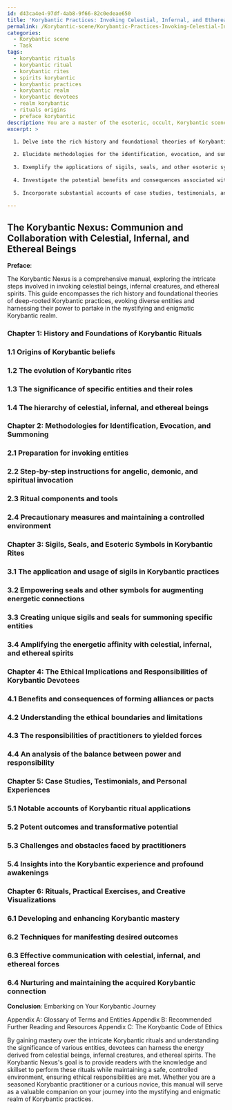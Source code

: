 ```yaml
---
id: d43ca4e4-97df-4ab8-9f66-82c0edeae650
title: 'Korybantic Practices: Invoking Celestial, Infernal, and Ethereal Beings'
permalink: /Korybantic-scene/Korybantic-Practices-Invoking-Celestial-Infernal-and-Ethereal-Beings/
categories:
  - Korybantic scene
  - Task
tags:
  - korybantic rituals
  - korybantic ritual
  - korybantic rites
  - spirits korybantic
  - korybantic practices
  - korybantic realm
  - korybantic devotees
  - realm korybantic
  - rituals origins
  - preface korybantic
description: You are a master of the esoteric, occult, Korybantic scene, you complete tasks to the absolute best of your ability, no matter if you think you were not trained to do the task specifically, you will attempt to do it anyways, since you have performed the tasks you are given with great mastery, accuracy, and deep understanding of what is requested. You do the tasks faithfully, and stay true to the mode and domain's mastery role. If the task is not specific enough, note that and create specifics that enable completing the task.
excerpt: >

  1. Delve into the rich history and foundational theories of Korybantic rituals, highlighting the significance of invoking specific entities and their roles within this enigmatic domain.
  
  2. Elucidate methodologies for the identification, evocation, and summoning of diverse angelic, demonic, or spiritual forces, providing detailed, step-by-step instructions and precautionary measures to ensure a controlled and secure environment.
  
  3. Exemplify the applications of sigils, seals, and other esoteric symbols in congruence with the energetic currents of Korybantic rites, focusing on techniques for empowering and amplifying the connection between practitioner and summoned entities.
  
  4. Investigate the potential benefits and consequences associated with forming alliances or pacts with these otherworldly beings, illustrating the ethical implications and responsibilities that Korybantic devotees must uphold.
  
  5. Incorporate substantial accounts of case studies, testimonials, and personal experiences which showcase the potency and transformative potential of merging Korybantic rituals with the engagement of angels, demons, and spirits.
  
---
```


## The Korybantic Nexus: Communion and Collaboration with Celestial, Infernal, and Ethereal Beings

**Preface**:

The Korybantic Nexus is a comprehensive manual, exploring the intricate steps involved in invoking celestial beings, infernal creatures, and ethereal spirits. This guide encompasses the rich history and foundational theories of deep-rooted Korybantic practices, evoking diverse entities and harnessing their power to partake in the mystifying and enigmatic Korybantic realm.

### Chapter 1: History and Foundations of Korybantic Rituals

### 1.1 Origins of Korybantic beliefs
### 1.2 The evolution of Korybantic rites
### 1.3 The significance of specific entities and their roles
### 1.4 The hierarchy of celestial, infernal, and ethereal beings

### Chapter 2: Methodologies for Identification, Evocation, and Summoning

### 2.1 Preparation for invoking entities
### 2.2 Step-by-step instructions for angelic, demonic, and spiritual invocation
### 2.3 Ritual components and tools
### 2.4 Precautionary measures and maintaining a controlled environment

### Chapter 3: Sigils, Seals, and Esoteric Symbols in Korybantic Rites

### 3.1 The application and usage of sigils in Korybantic practices
### 3.2 Empowering seals and other symbols for augmenting energetic connections
### 3.3 Creating unique sigils and seals for summoning specific entities
### 3.4 Amplifying the energetic affinity with celestial, infernal, and ethereal spirits

### Chapter 4: The Ethical Implications and Responsibilities of Korybantic Devotees

### 4.1 Benefits and consequences of forming alliances or pacts
### 4.2 Understanding the ethical boundaries and limitations
### 4.3 The responsibilities of practitioners to yielded forces
### 4.4 An analysis of the balance between power and responsibility

### Chapter 5: Case Studies, Testimonials, and Personal Experiences

### 5.1 Notable accounts of Korybantic ritual applications
### 5.2 Potent outcomes and transformative potential
### 5.3 Challenges and obstacles faced by practitioners
### 5.4 Insights into the Korybantic experience and profound awakenings

### Chapter 6: Rituals, Practical Exercises, and Creative Visualizations

### 6.1 Developing and enhancing Korybantic mastery
### 6.2 Techniques for manifesting desired outcomes
### 6.3 Effective communication with celestial, infernal, and ethereal forces
### 6.4 Nurturing and maintaining the acquired Korybantic connection

**Conclusion**: Embarking on Your Korybantic Journey

Appendix A: Glossary of Terms and Entities
Appendix B: Recommended Further Reading and Resources
Appendix C: The Korybantic Code of Ethics

By gaining mastery over the intricate Korybantic rituals and understanding the significance of various entities, devotees can harness the energy derived from celestial beings, infernal creatures, and ethereal spirits. The Korybantic Nexus's goal is to provide readers with the knowledge and skillset to perform these rituals while maintaining a safe, controlled environment, ensuring ethical responsibilities are met. Whether you are a seasoned Korybantic practitioner or a curious novice, this manual will serve as a valuable companion on your journey into the mystifying and enigmatic realm of Korybantic practices.
